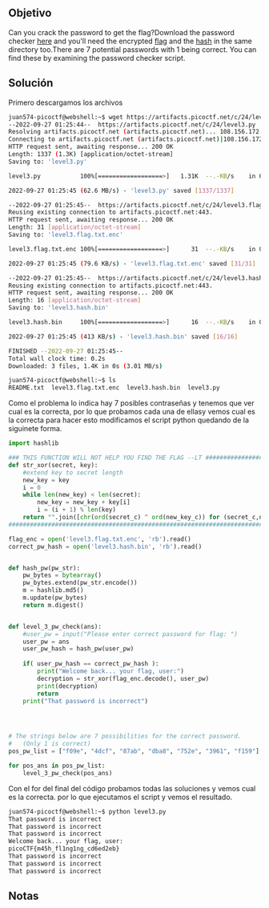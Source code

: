 ## Objetivo
Can you crack the password to get the flag?Download the password checker [here](https://artifacts.picoctf.net/c/24/level3.py) and you'll need the encrypted [flag](https://artifacts.picoctf.net/c/24/level3.flag.txt.enc) and the [hash](https://artifacts.picoctf.net/c/24/level3.hash.bin) in the same directory too.There are 7 potential passwords with 1 being correct. You can find these by examining the password checker script.

## Solución
Primero descargamos los archivos
``` bash
juan574-picoctf@webshell:~$ wget https://artifacts.picoctf.net/c/24/level3.py https://artifacts.picoctf.net/c/24/level3.flag.txt.enc https://artifacts.picoctf.net/c/24/level3.hash.bin
--2022-09-27 01:25:44--  https://artifacts.picoctf.net/c/24/level3.py
Resolving artifacts.picoctf.net (artifacts.picoctf.net)... 108.156.172.6, 108.156.172.120, 108.156.172.74, ...
Connecting to artifacts.picoctf.net (artifacts.picoctf.net)|108.156.172.6|:443... connected.
HTTP request sent, awaiting response... 200 OK
Length: 1337 (1.3K) [application/octet-stream]
Saving to: 'level3.py'

level3.py           100%[==================>]   1.31K  --.-KB/s    in 0s      

2022-09-27 01:25:45 (62.6 MB/s) - 'level3.py' saved [1337/1337]

--2022-09-27 01:25:45--  https://artifacts.picoctf.net/c/24/level3.flag.txt.enc
Reusing existing connection to artifacts.picoctf.net:443.
HTTP request sent, awaiting response... 200 OK
Length: 31 [application/octet-stream]
Saving to: 'level3.flag.txt.enc'

level3.flag.txt.enc 100%[==================>]      31  --.-KB/s    in 0s      

2022-09-27 01:25:45 (79.6 KB/s) - 'level3.flag.txt.enc' saved [31/31]

--2022-09-27 01:25:45--  https://artifacts.picoctf.net/c/24/level3.hash.bin
Reusing existing connection to artifacts.picoctf.net:443.
HTTP request sent, awaiting response... 200 OK
Length: 16 [application/octet-stream]
Saving to: 'level3.hash.bin'

level3.hash.bin     100%[==================>]      16  --.-KB/s    in 0s      

2022-09-27 01:25:45 (413 KB/s) - 'level3.hash.bin' saved [16/16]

FINISHED --2022-09-27 01:25:45--
Total wall clock time: 0.2s
Downloaded: 3 files, 1.4K in 0s (3.01 MB/s)

juan574-picoctf@webshell:~$ ls
README.txt  level3.flag.txt.enc  level3.hash.bin  level3.py
```

Como el problema lo indica hay 7 posibles contraseñas y tenemos que ver cual es la correcta, por lo que probamos cada una de ellasy vemos cual es la correcta para hacer esto modificamos el script python quedando de la siguinete forma.

``` python
import hashlib

### THIS FUNCTION WILL NOT HELP YOU FIND THE FLAG --LT ########################
def str_xor(secret, key):
    #extend key to secret length
    new_key = key
    i = 0
    while len(new_key) < len(secret):
        new_key = new_key + key[i]
        i = (i + 1) % len(key)        
    return "".join([chr(ord(secret_c) ^ ord(new_key_c)) for (secret_c,new_key_c) in zip(secret,new_key)])
###############################################################################

flag_enc = open('level3.flag.txt.enc', 'rb').read()
correct_pw_hash = open('level3.hash.bin', 'rb').read()


def hash_pw(pw_str):
    pw_bytes = bytearray()
    pw_bytes.extend(pw_str.encode())
    m = hashlib.md5()
    m.update(pw_bytes)
    return m.digest()


def level_3_pw_check(ans):
    #user_pw = input("Please enter correct password for flag: ")
    user_pw = ans
    user_pw_hash = hash_pw(user_pw)
    
    if( user_pw_hash == correct_pw_hash ):
        print("Welcome back... your flag, user:")
        decryption = str_xor(flag_enc.decode(), user_pw)
        print(decryption)
        return
    print("That password is incorrect")




# The strings below are 7 possibilities for the correct password. 
#   (Only 1 is correct)
pos_pw_list = ["f09e", "4dcf", "87ab", "dba8", "752e", "3961", "f159"]

for pos_ans in pos_pw_list:
    level_3_pw_check(pos_ans)
```
Con el for del final del código probamos todas las soluciones y vemos cual es la correcta. por lo que ejecutamos el script y vemos el resultado.

``` bash
juan574-picoctf@webshell:~$ python level3.py 
That password is incorrect
That password is incorrect
That password is incorrect
Welcome back... your flag, user:
picoCTF{m45h_fl1ng1ng_cd6ed2eb}
That password is incorrect
That password is incorrect
That password is incorrect
```

## Notas